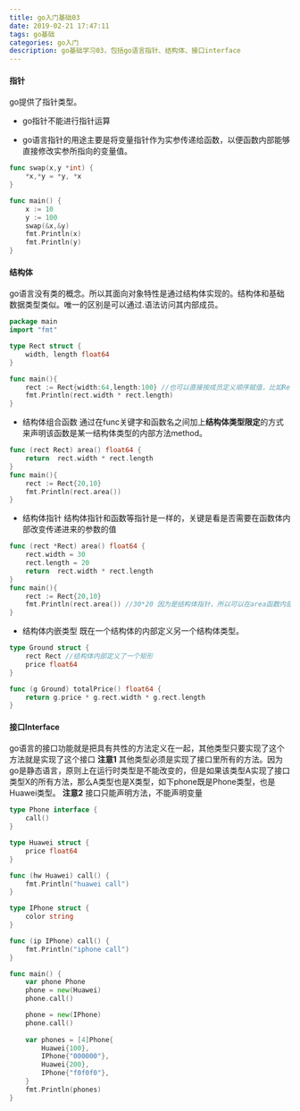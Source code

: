 ```yaml
---
title: go入门基础03
date: 2019-02-21 17:47:11
tags: go基础
categories: go入门
description: go基础学习03，包括go语言指针、结构体、接口interface
---
```


#### 指针 
go提供了指针类型。
* go指针不能进行指针运算 

* go语言指针的用途主要是将变量指针作为实参传递给函数，以便函数内部能够直接修改实参所指向的变量值。

```go
func swap(x,y *int) {
	*x,*y = *y, *x
}

func main() {
	x := 10
	y := 100
	swap(&x,&y)
	fmt.Println(x)
	fmt.Println(y)
}
```

#### 结构体
go语言没有类的概念。所以其面向对象特性是通过结构体实现的。结构体和基础数据类型类似。唯一的区别是可以通过.语法访问其内部成员。
```go
package main
import "fmt"

type Rect struct {
    width, length float64
}

func main(){
    rect := Rect{width:64,length:100} //也可以直接按成员定义顺序赋值，比如Rect{64,100}
    fmt.Println(rect.width * rect.length)
}
```
* 结构体组合函数 
通过在func关键字和函数名之间加上**结构体类型限定**的方式来声明该函数是某一结构体类型的内部方法method。
```go
func (rect Rect) area() float64 {
	return  rect.width * rect.length
}
func main(){
    rect := Rect{20,10}
	fmt.Println(rect.area())
}
```
* 结构体指针
结构体指针和函数等指针是一样的，关键是看是否需要在函数体内部改变传递进来的参数的值
```go
func (rect *Rect) area() float64 {
	rect.width = 30
	rect.length = 20
	return  rect.width * rect.length
}
func main(){
    rect := Rect{20,10}
	fmt.Println(rect.area()) //30*20 因为是结构体指针，所以可以在area函数内部改变rect的成员值
}
```
* 结构体内嵌类型
既在一个结构体的内部定义另一个结构体类型。
```go
type Ground struct {
	rect Rect //结构体内部定义了一个矩形
	price float64
}

func (g Ground) totalPrice() float64 {
	return g.price * g.rect.width * g.rect.length
}
```

#### 接口Interface
go语言的接口功能就是把具有共性的方法定义在一起，其他类型只要实现了这个方法就是实现了这个接口
**注意1** 其他类型必须是实现了接口里所有的方法。因为go是静态语言，原则上在运行时类型是不能改变的，但是如果该类型A实现了接口类型X的所有方法，那么A类型也是X类型，如下phone既是Phone类型，也是Huawei类型。
**注意2** 接口只能声明方法，不能声明变量
```go
type Phone interface {
	call()
}

type Huawei struct {
	price float64
}

func (hw Huawei) call() {
	fmt.Println("huawei call")
}

type IPhone struct {
	color string
}

func (ip IPhone) call() {
	fmt.Println("iphone call")
}

func main() {
	var phone Phone
	phone = new(Huawei)
	phone.call()

	phone = new(IPhone)
	phone.call()
	
	var phones = [4]Phone{
		Huawei{100},
		IPhone{"000000"},
		Huawei{200},
		IPhone{"f0f0f0"},
	}
	fmt.Println(phones)
}
```


